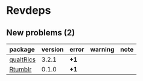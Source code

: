 # Revdeps

## New problems (2)

|package   |version |error  |warning |note |
|:---------|:-------|:------|:-------|:----|
|[qualtRics](problems.md#qualtrics)|3.2.1   |__+1__ |        |     |
|[Rtumblr](problems.md#rtumblr)|0.1.0   |__+1__ |        |     |

